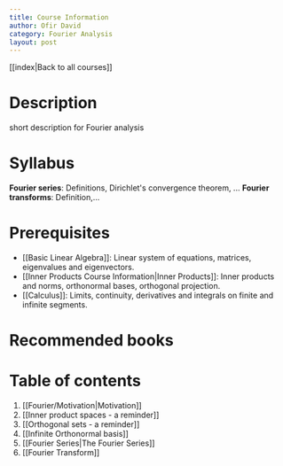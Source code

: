 ```yaml
---
title: Course Information
author: Ofir David
category: Fourier Analysis
layout: post
---
```


[[index|Back to all courses]]
# Description
short description for Fourier analysis

# Syllabus
**Fourier series**: Definitions, Dirichlet's convergence theorem, ...
**Fourier transforms**: Definition,...

# Prerequisites
- [[Basic Linear Algebra]]: Linear system of equations, matrices, eigenvalues and eigenvectors.
- [[Inner Products Course Information|Inner Products]]: Inner products and norms, orthonormal bases, orthogonal projection.
- [[Calculus]]: Limits, continuity, derivatives and integrals on finite and infinite segments.

# Recommended books

# Table of contents
1. [[Fourier/Motivation|Motivation]]
2. [[Inner product spaces - a reminder]]
3. [[Orthogonal sets - a reminder]]
4. [[Infinite Orthonormal basis]]
5. [[Fourier Series|The Fourier Series]]
6. [[Fourier Transform]]